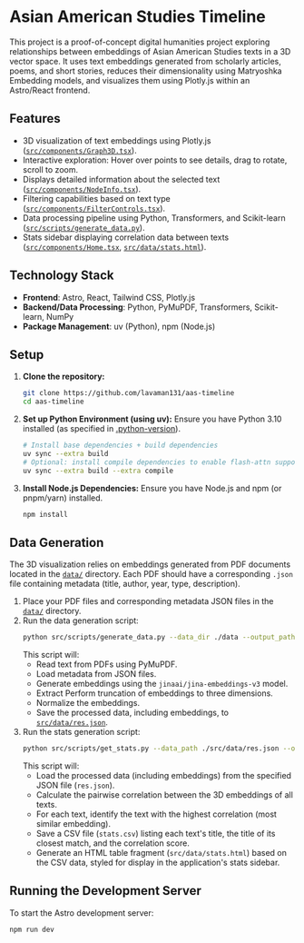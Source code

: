# Asian American Studies Timeline

This project is a proof-of-concept digital humanities project exploring relationships between embeddings of Asian American Studies texts in a 3D vector space. It uses text embeddings generated from scholarly articles, poems, and short stories, reduces their dimensionality using Matryoshka Embedding models, and visualizes them using Plotly.js within an Astro/React frontend.

## Features

*   3D visualization of text embeddings using Plotly.js ([`src/components/Graph3D.tsx`](src/components/Graph3D.tsx)).
*   Interactive exploration: Hover over points to see details, drag to rotate, scroll to zoom.
*   Displays detailed information about the selected text ([`src/components/NodeInfo.tsx`](src/components/NodeInfo.tsx)).
*   Filtering capabilities based on text type ([`src/components/FilterControls.tsx`](src/components/FilterControls.tsx)).
*   Data processing pipeline using Python, Transformers, and Scikit-learn ([`src/scripts/generate_data.py`](src/scripts/generate_data.py)).
*   Stats sidebar displaying correlation data between texts ([`src/components/Home.tsx`](src/components/Home.tsx), [`src/data/stats.html`](src/data/stats.html)).

## Technology Stack

*   **Frontend**: Astro, React, Tailwind CSS, Plotly.js
*   **Backend/Data Processing**: Python, PyMuPDF, Transformers, Scikit-learn, NumPy
*   **Package Management**: uv (Python), npm (Node.js)

## Setup

1.  **Clone the repository:**
    ```bash
    git clone https://github.com/lavaman131/aas-timeline
    cd aas-timeline
    ```

2.  **Set up Python Environment (using uv):**
    Ensure you have Python 3.10 installed (as specified in [.python-version](.python-version)).
    ```bash
    # Install base dependencies + build dependencies
    uv sync --extra build
    # Optional: install compile dependencies to enable flash-attn support (if supported)
    uv sync --extra build --extra compile
    ```

3.  **Install Node.js Dependencies:**
    Ensure you have Node.js and npm (or pnpm/yarn) installed.
    ```bash
    npm install 
    ```

## Data Generation

The 3D visualization relies on embeddings generated from PDF documents located in the [`data/`](data/) directory. Each PDF should have a corresponding `.json` file containing metadata (title, author, year, type, description).

1.  Place your PDF files and corresponding metadata JSON files in the [`data/`](data/) directory.
2.  Run the data generation script:
    ```bash
    python src/scripts/generate_data.py --data_dir ./data --output_path ./src/data/res.json
    ```
    This script will:
    *   Read text from PDFs using PyMuPDF.
    *   Load metadata from JSON files.
    *   Generate embeddings using the `jinaai/jina-embeddings-v3` model.
    *   Extract Perform truncation of embeddings to three dimensions.
    *   Normalize the embeddings.
    *   Save the processed data, including embeddings, to [`src/data/res.json`](src/data/res.json).
3. Run the stats generation script:
    ```bash
    python src/scripts/get_stats.py --data_path ./src/data/res.json --output_path ./src/data/stats.csv
    ```
    This script will:
    *   Load the processed data (including embeddings) from the specified JSON file (`res.json`).
    *   Calculate the pairwise correlation between the 3D embeddings of all texts.
    *   For each text, identify the text with the highest correlation (most similar embedding).
    *   Save a CSV file (`stats.csv`) listing each text's title, the title of its closest match, and the correlation score.
    *   Generate an HTML table fragment (`src/data/stats.html`) based on the CSV data, styled for display in the application's stats sidebar.

## Running the Development Server

To start the Astro development server:

```bash
npm run dev
```